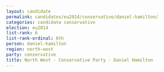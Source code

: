 ```yaml
---
layout: candidate
permalink: candidates/eu2014/conservative/daniel-hamilton/
categories: candidate conservative
election: eu2014
list-rank: 6
list-rank-ordinal: 6th
person: daniel-hamilton
region: north-west
party: conservative
title: North West - Conservative Party - Daniel Hamilton
---
```

